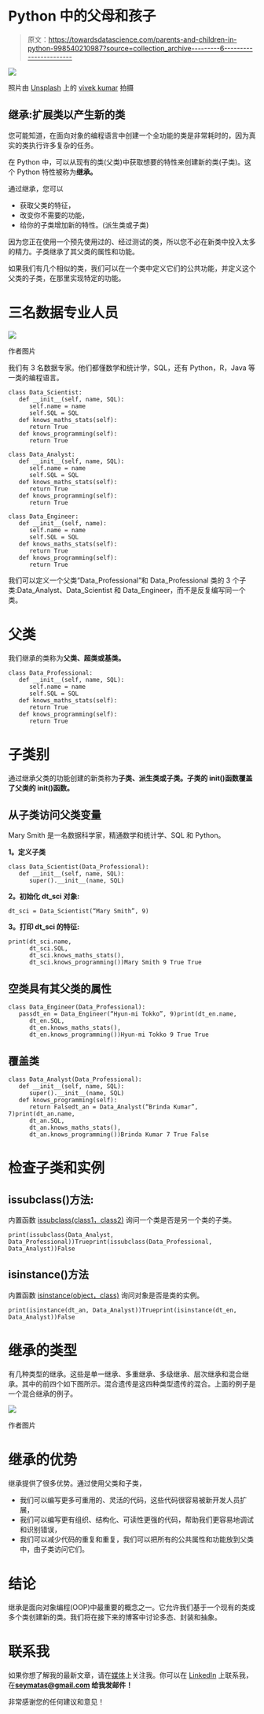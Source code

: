 # Python 中的父母和孩子

> 原文：<https://towardsdatascience.com/parents-and-children-in-python-998540210987?source=collection_archive---------6----------------------->

![](img/5f0b5c60464bf821ddeb6f20c30e28bd.png)

照片由 [Unsplash](https://unsplash.com/s/photos/mother-duck?utm_source=unsplash&utm_medium=referral&utm_content=creditCopyText) 上的 [vivek kumar](https://unsplash.com/@vikceo?utm_source=unsplash&utm_medium=referral&utm_content=creditCopyText) 拍摄

## 继承:扩展类以产生新的类

您可能知道，在面向对象的编程语言中创建一个全功能的类是非常耗时的，因为真实的类执行许多复杂的任务。

在 Python 中，可以从现有的类(父类)中获取想要的特性来创建新的类(子类)。这个 Python 特性被称为**继承。**

通过继承，您可以

*   获取父类的特征，
*   改变你不需要的功能，
*   给你的子类增加新的特性。(派生类或子类)

因为您正在使用一个预先使用过的、经过测试的类，所以您不必在新类中投入太多的精力。子类继承了其父类的属性和功能。

如果我们有几个相似的类，我们可以在一个类中定义它们的公共功能，并定义这个父类的子类，在那里实现特定的功能。

# 三名数据专业人员

![](img/bf443f5685094e1ba660e23123689b95.png)

作者图片

我们有 3 名数据专家。他们都懂数学和统计学，SQL，还有 Python，R，Java 等一类的编程语言。

```
class Data_Scientist:
   def __init__(self, name, SQL):
      self.name = name
      self.SQL = SQL
   def knows_maths_stats(self):
      return True
   def knows_programming(self):
      return True

class Data_Analyst:
   def __init__(self, name, SQL):
      self.name = name
      self.SQL = SQL
   def knows_maths_stats(self):
      return True
   def knows_programming(self):
      return True 

class Data_Engineer:
   def __init__(self, name):
      self.name = name
      self.SQL = SQL
   def knows_maths_stats(self):
      return True
   def knows_programming(self):
      return True
```

我们可以定义一个父类“Data_Professional”和 Data_Professional 类的 3 个子类:Data_Analyst、Data_Scientist 和 Data_Engineer，而不是反复编写同一个类。

# 父类

我们继承的类称为**父类、超类或基类。**

```
class Data_Professional:
   def __init__(self, name, SQL):
      self.name = name
      self.SQL = SQL
   def knows_maths_stats(self):
      return True
   def knows_programming(self):
      return True
```

# 子类别

通过继承父类的功能创建的新类称为**子类、派生类或子类。子类的 __init__()函数覆盖了父类的 __init__()函数。**

## 从子类访问父类变量

Mary Smith 是一名数据科学家，精通数学和统计学、SQL 和 Python。

**1。定义子类**

```
class Data_Scientist(Data_Professional):
   def __init__(self, name, SQL):
      super().__init__(name, SQL)
```

**2。初始化 dt_sci 对象:**

```
dt_sci = Data_Scientist(“Mary Smith”, 9)
```

**3。打印 dt_sci 的特征:**

```
print(dt_sci.name, 
      dt_sci.SQL, 
      dt_sci.knows_maths_stats(),  
      dt_sci.knows_programming())Mary Smith 9 True True
```

## 空类具有其父类的属性

```
class Data_Engineer(Data_Professional):
   passdt_en = Data_Engineer(“Hyun-mi Tokko”, 9)print(dt_en.name, 
      dt_en.SQL, 
      dt_en.knows_maths_stats(),  
      dt_en.knows_programming())Hyun-mi Tokko 9 True True
```

## 覆盖类

```
class Data_Analyst(Data_Professional):
   def __init__(self, name, SQL):
      super().__init__(name, SQL)
   def knows_programming(self):
      return Falsedt_an = Data_Analyst(“Brinda Kumar”, 7)print(dt_an.name, 
      dt_an.SQL, 
      dt_an.knows_maths_stats(),  
      dt_an.knows_programming())Brinda Kumar 7 True False
```

# 检查子类和实例

## **issubclass()方法:**

内置函数 [issubclass(class1，class2)](https://docs.python.org/2/library/functions.html#issubclass) 询问一个类是否是另一个类的子类。

```
print(issubclass(Data_Analyst, Data_Professional))Trueprint(issubclass(Data_Professional, Data_Analyst))False
```

## **isinstance()方法**

内置函数 [isinstance(object，class)](https://docs.python.org/2/library/functions.html#isinstance) 询问对象是否是类的实例。

```
print(isinstance(dt_an, Data_Analyst))Trueprint(isinstance(dt_en, Data_Analyst))False
```

# 继承的类型

有几种类型的继承。这些是单一继承、多重继承、多级继承、层次继承和混合继承。其中的前四个如下图所示。混合遗传是这四种类型遗传的混合。上面的例子是一个混合继承的例子。

![](img/f62e5f84ceccaedd01dc707dde366e95.png)

作者图片

# 继承的优势

继承提供了很多优势。通过使用父类和子类，

*   我们可以编写更多可重用的、灵活的代码，这些代码很容易被新开发人员扩展，
*   我们可以编写更有组织、结构化、可读性更强的代码，帮助我们更容易地调试和识别错误，
*   我们可以减少代码的重复和重复，我们可以把所有的公共属性和功能放到父类中，由子类访问它们。

# 结论

继承是面向对象编程(OOP)中最重要的概念之一。它允许我们基于一个现有的类或多个类创建新的类。我们将在接下来的博客中讨论多态、封装和抽象。

# 联系我

如果你想了解我的最新文章，请在[媒体](https://seymatas.medium.com/)上关注我。你可以在 [LinkedIn](https://www.linkedin.com/in/seyma-tas/) 上联系我，在**seymatas@gmail.com 给我发邮件！**

非常感谢您的任何建议和意见！